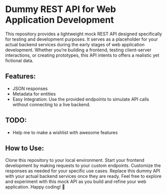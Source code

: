 # Dummy REST API for Web Application Development
This repository provides a lightweight mock REST API designed specifically for testing and development purposes. It serves as a placeholder for your actual backend services during the early stages of web application development. Whether you’re building a frontend, testing client-server interactions, or creating prototypes, this API intents to offers a realistic yet fictional data.

## Features:
- JSON responses
- Metadata for entities
- Easy Integration: Use the provided endpoints to simulate API calls without connecting to a live backend.

## TODO:
- Help me to make a wishlist with awesome features
  
## How to Use:
Clone this repository to your local environment.
Start your frontend development by making requests to your custom endpoints.
Customize the responses as needed for your specific use cases.
Replace this dummy API with your actual backend services once they are ready.
Feel free to explore and experiment with this mock API as you build and refine your web application. Happy coding! 🚀
